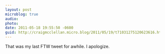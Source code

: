 ```yaml
---
layout: post
microblog: true
audio: 
photo: 
date: 2011-05-18 19:55:50 -0600
guid: http://craigmcclellan.micro.blog/2011/05/19/t71031275120623616.html
---
```

That was my last FTW tweet for awhile. I apologize.
